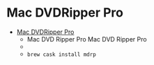 # Mac DVDRipper Pro
- [Mac DVDRipper Pro](https://www.macdvdripperpro.com/)
  -  Mac DVD Ripper Pro Mac DVD Ripper Pro
  - 
  - `brew cask install mdrp`
